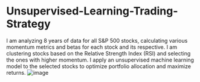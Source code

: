 # Unsupervised-Learning-Trading-Strategy
I am analyzing 8 years of data for all S&P 500 stocks, calculating various momentum metrics and betas for each stock and its respective. I am clustering stocks based on the Relative Strength Index (RSI) and selecting the ones with higher momentum. I apply an unsupervised machine learning model to the selected stocks to optimize portfolio allocation and maximize returns.
![image](https://github.com/user-attachments/assets/63669fe6-3ce4-49f0-8622-2e8fa8561f47)
